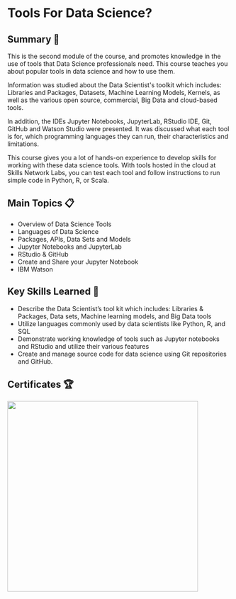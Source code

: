 # Tools For Data Science? 

## Summary :memo:
This is the second module of the course, and promotes knowledge in the use of tools that Data Science professionals need. This course teaches you about popular tools in data science and how to use them.

Information was studied about the Data Scientist's toolkit which includes: Libraries and Packages, Datasets, Machine Learning Models, Kernels, as well as the various open source, commercial, Big Data and cloud-based tools.

In addition, the IDEs Jupyter Notebooks, JupyterLab, RStudio IDE, Git, GitHub and Watson Studio were presented. It was discussed what each tool is for, which programming languages they can run, their characteristics and limitations.

This course gives you a lot of hands-on experience to develop skills for working with these data science tools. With tools hosted in the cloud at Skills Network Labs, you can test each tool and follow instructions to run simple code in Python, R, or Scala.


## Main Topics :clipboard:
 - Overview of Data Science Tools
 - Languages of Data Science
 - Packages, APIs, Data Sets and Models
 - Jupyter Notebooks and JupyterLab
 - RStudio & GitHub
 - Create and Share your Jupyter Notebook
 - IBM Watson


## Key Skills Learned :key:
 - Describe the Data Scientist’s tool kit which includes: Libraries & Packages, Data sets, Machine learning models, and Big Data tools   
 - Utilize languages commonly used by data scientists like Python, R, and SQL   
 - Demonstrate working knowledge of tools such as Jupyter notebooks and RStudio and utilize their various features    
 - Create and manage source code for data science using Git repositories and GitHub.


## Certificates :trophy:
<a href="https://www.coursera.org/account/accomplishments/verify/A3THDY7QKHA9"><img src="https://s3.amazonaws.com/coursera_assets/meta_images/generated/CERTIFICATE_LANDING_PAGE/CERTIFICATE_LANDING_PAGE~A3THDY7QKHA9/CERTIFICATE_LANDING_PAGE~A3THDY7QKHA9.jpeg" height="430"></a>
